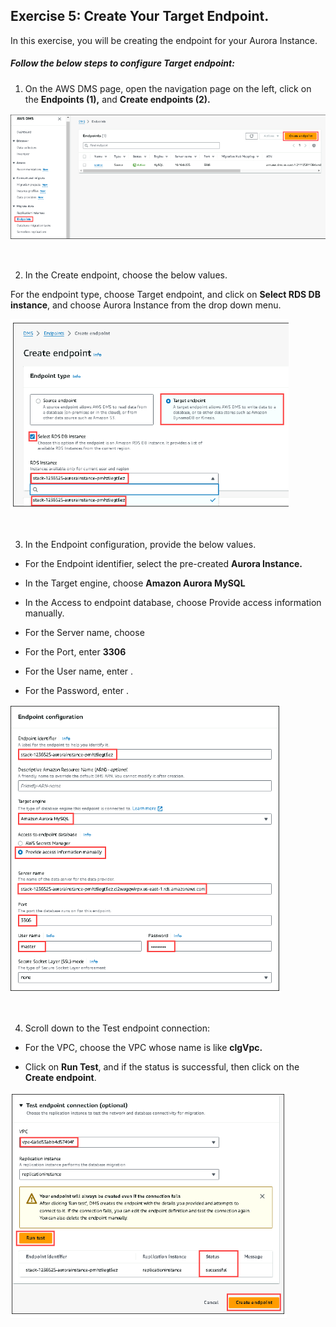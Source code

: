 ## Exercise 5: Create Your Target Endpoint.
In this exercise, you will be creating the endpoint for your Aurora Instance.

##### Follow the below steps to configure Target endpoint:

1. On the AWS DMS page, open the navigation page on the left, click on the **Endpoints (1),** and **Create endpoints (2).**

![](./screen/Screenshot_39.png)

<br>

2. In the Create endpoint, choose the below values.

For the endpoint type, choose Target endpoint, and click on **Select RDS DB instance**, and choose Aurora Instance from the drop down menu.

![](./screen/Screenshot_40.png)

<br>

3. In the Endpoint configuration, provide the below values.

- For the Endpoint identifier, select the pre-created **Aurora Instance.**

- In the Target engine, choose **Amazon Aurora MySQL**

- In the Access to endpoint database, choose Provide access information manually.

- For the Server name, choose

- For the Port, enter **3306**

- For the User name, enter .

- For the Password, enter .

![](./screen/Screenshot_41.png)

<br>

4. Scroll down to the Test endpoint connection:

- For the VPC, choose the VPC whose name is like **clgVpc.**

- Click on **Run Test**, and if the status is successful, then click on the **Create endpoint**.

![](./screen/Screenshot_42.png)
